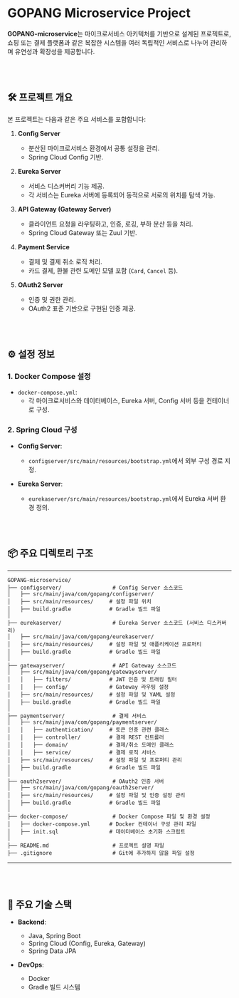 # GOPANG Microservice Project
**GOPANG-microservice**는 마이크로서비스 아키텍처를 기반으로 설계된 프로젝트로, 쇼핑 또는 결제 플랫폼과 같은 복잡한 시스템을 여러 독립적인 서비스로 나누어 관리하며 유연성과 확장성을 제공합니다.

<br>
<br>

## 🛠️ 프로젝트 개요
본 프로젝트는 다음과 같은 주요 서비스를 포함합니다:
1. **Config Server**
    - 분산된 마이크로서비스 환경에서 공통 설정을 관리.
    - Spring Cloud Config 기반.

2. **Eureka Server**
    - 서비스 디스커버리 기능 제공.
    - 각 서비스는 Eureka 서버에 등록되어 동적으로 서로의 위치를 탐색 가능.

3. **API Gateway (Gateway Server)**
    - 클라이언트 요청을 라우팅하고, 인증, 로깅, 부하 분산 등을 처리.
    - Spring Cloud Gateway 또는 Zuul 기반.

4. **Payment Service**
    - 결제 및 결제 취소 로직 처리.
    - 카드 결제, 환불 관련 도메인 모델 포함 (`Card`, `Cancel` 등).

5. **OAuth2 Server**
    - 인증 및 권한 관리.
    - OAuth2 표준 기반으로 구현된 인증 제공.


<br>
<br>

## ⚙️ 설정 정보
### 1. **Docker Compose 설정**
- `docker-compose.yml`:
    - 각 마이크로서비스와 데이터베이스, Eureka 서버, Config 서버 등을 컨테이너로 구성.

### 2. **Spring Cloud 구성**
- **Config Server**:
    - `configserver/src/main/resources/bootstrap.yml`에서 외부 구성 경로 지정.

- **Eureka Server**:
    - `eurekaserver/src/main/resources/bootstrap.yml`에서 Eureka 서버 환경 정의.

<br>
<br>

## 📦 주요 디렉토리 구조
---
```
GOPANG-microservice/
├── configserver/                # Config Server 소스코드
│   ├── src/main/java/com/gopang/configserver/
│   ├── src/main/resources/     # 설정 파일 위치
│   ├── build.gradle            # Gradle 빌드 파일
│
├── eurekaserver/                # Eureka Server 소스코드 (서비스 디스커버리)
│   ├── src/main/java/com/gopang/eurekaserver/
│   ├── src/main/resources/     # 설정 파일 및 애플리케이션 프로퍼티
│   ├── build.gradle            # Gradle 빌드 파일
│
├── gatewayserver/               # API Gateway 소스코드
│   ├── src/main/java/com/gopang/gatewayserver/
│   │   ├── filters/            # JWT 인증 및 트래킹 필터
│   │   ├── config/             # Gateway 라우팅 설정
│   ├── src/main/resources/     # 설정 파일 및 YAML 설정
│   ├── build.gradle            # Gradle 빌드 파일
│
├── paymentserver/               # 결제 서비스
│   ├── src/main/java/com/gopang/paymentserver/
│   │   ├── authentication/     # 토큰 인증 관련 클래스
│   │   ├── controller/         # 결제 REST 컨트롤러
│   │   ├── domain/             # 결제/취소 도메인 클래스
│   │   ├── service/            # 결제 로직 서비스
│   ├── src/main/resources/     # 설정 파일 및 프로퍼티 관리
│   ├── build.gradle            # Gradle 빌드 파일
│
├── oauth2server/                # OAuth2 인증 서버
│   ├── src/main/java/com/gopang/oauth2server/
│   ├── src/main/resources/     # 설정 파일 및 인증 설정 관리
│   ├── build.gradle            # Gradle 빌드 파일
│
├── docker-compose/              # Docker Compose 파일 및 환경 설정
│   ├── docker-compose.yml      # Docker 컨테이너 구성 관리 파일
│   ├── init.sql                # 데이터베이스 초기화 스크립트
│
├── README.md                    # 프로젝트 설명 파일
├── .gitignore                   # Git에 추가하지 않을 파일 설정
```
---

<br>
<br>

## 🔗 주요 기술 스택
- **Backend**:
    - Java, Spring Boot
    - Spring Cloud (Config, Eureka, Gateway)
    - Spring Data JPA


- **DevOps**:
    - Docker
    - Gradle 빌드 시스템
<br>
<br>



